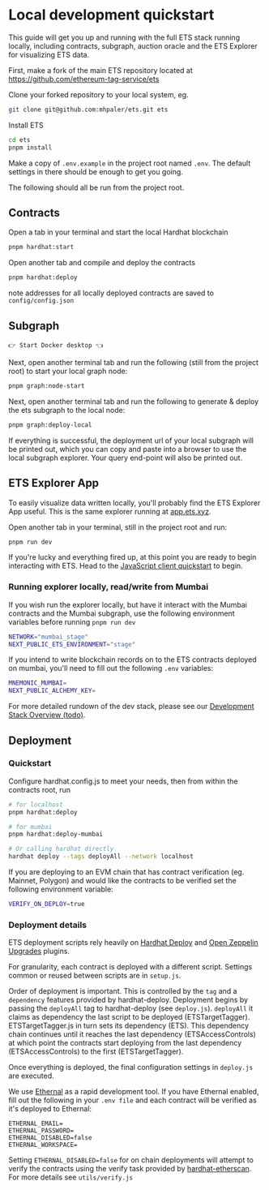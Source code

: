 # Local development quickstart

This guide will get you up and running with the full ETS stack running locally, including contracts, subgraph, auction oracle and the ETS Explorer for visualizing ETS data.

First, make a fork of the main ETS repository located at https://github.com/ethereum-tag-service/ets

Clone your forked repository to your local system, eg.

```bash
git clone git@github.com:mhpaler/ets.git ets
```

Install ETS

```bash
cd ets
pnpm install
```

Make a copy of `.env.example` in the project root named `.env`.
The default settings in there should be enough to get you going.

The following should all be run from the project root.

## Contracts

Open a tab in your terminal and start the local Hardhat blockchain

```bash
pnpm hardhat:start
```

Open another tab and compile and deploy the contracts

```bash
pnpm hardhat:deploy
```

note addresses for all locally deployed contracts are saved to `config/config.json`

## Subgraph

```
👉 Start Docker desktop 👈
```

Next, open another terminal tab and run the following (still from the project root) to start your local graph node:

```bash
pnpm graph:node-start
```

Next, open another terminal tab and run the following to generate & deploy the ets subgraph to the local node:

```bash
pnpm graph:deploy-local
```

If everything is successful, the deployment url of your local subgraph will be printed out, which you can copy and paste into a browser to use the local subgraph explorer. Your query end-point will also be printed out.

## ETS Explorer App

To easily visualize data written locally, you'll probably find the ETS Explorer App useful. This is the same explorer running at [app.ets.xyz](https://app.ets.xyz).

Open another tab in your terminal, still in the project root and run:

```bash
pnpm run dev
```

If you're lucky and everything fired up, at this point you are ready to begin interacting with ETS. Head to the [JavaScript client quickstart](./js-client-quickstart.md) to begin.

### Running explorer locally, read/write from Mumbai

If you wish run the explorer locally, but have it interact with the Mumbai contracts and the Mumbai subgraph, use the following environment variables before running `pnpm run dev`

```bash
NETWORK="mumbai_stage"
NEXT_PUBLIC_ETS_ENVIRONMENT="stage"
```
If you intend to write blockchain records on to the ETS contracts deployed on mumbai, you'll need to fill out the following `.env` variables:

```bash
MNEMONIC_MUMBAI=
NEXT_PUBLIC_ALCHEMY_KEY=
```

For more detailed rundown of the dev stack, please see our [Development Stack Overview (todo)](./dev-stack.md).

## Deployment

### Quickstart

Configure hardhat.config.js to meet your needs, then from within the contracts root, run

```bash
# for localhost
pnpm hardhat:deploy

# for mumbai
pnpm hardhat:deploy-mumbai

# Or calling hardhat directly
hardhat deploy --tags deployAll --network localhost
```

If you are deploying to an EVM chain that has contract verification (eg. Mainnet, Polygon) and would like the contracts to be verified set the following environment variable:

```bash
VERIFY_ON_DEPLOY=true
```

### Deployment details

ETS deployment scripts rely heavily on [Hardhat Deploy](https://www.npmjs.com/package/hardhat-deploy) and [Open Zeppelin Upgrades](https://www.npmjs.com/package/@openzeppelin/hardhat-upgrades) plugins.

For granularity, each contract is deployed with a different script. Settings common or reused
between scripts are in `setup.js`.

Order of deployment is important. This is controlled by the `tag` and a `dependency` features
provided by hardhat-deploy. Deployment begins by passing the `deployAll` tag to hardhat-deploy (see
`deploy.js`). `deployAll` it claims as dependency the last script to be deployed (ETSTargetTagger).
ETSTargetTagger.js in turn sets its dependency (ETS). This dependency chain continues until it
reaches the last dependency (ETSAccessControls) at which point the contracts start deploying from
the last dependency (ETSAccessControls) to the first (ETSTargetTagger).

Once everything is deployed, the final configuration settings in `deploy.js` are executed.

We use [Ethernal](https://doc.tryethernal.com/) as a rapid development tool. If you have Ethernal
enabled, fill out the following in your `.env file` and each contract will be verified as it's
deployed to Ethernal:

```text
ETHERNAL_EMAIL=
ETHERNAL_PASSWORD=
ETHERNAL_DISABLED=false
ETHERNAL_WORKSPACE=
```

Setting `ETHERNAL_DISABLED=false` for on chain deployments will attempt to verify the contracts
using the verify task provided by [hardhat-etherscan](https://hardhat.org/hardhat-runner/plugins/nomiclabs-hardhat-etherscan). For more details see `utils/verify.js`
